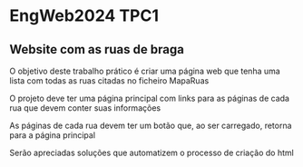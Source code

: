 # EngWeb2024 TPC1

## Website com as ruas de braga

O objetivo deste trabalho prático é criar uma página web que tenha uma lista com todas as ruas citadas no ficheiro MapaRuas

O projeto deve ter uma página principal com links para as páginas de cada rua que devem conter suas informações

As páginas de cada rua devem ter um botão que, ao ser carregado, retorna para a página principal

Serão apreciadas soluções que automatizem o processo de criação do html
